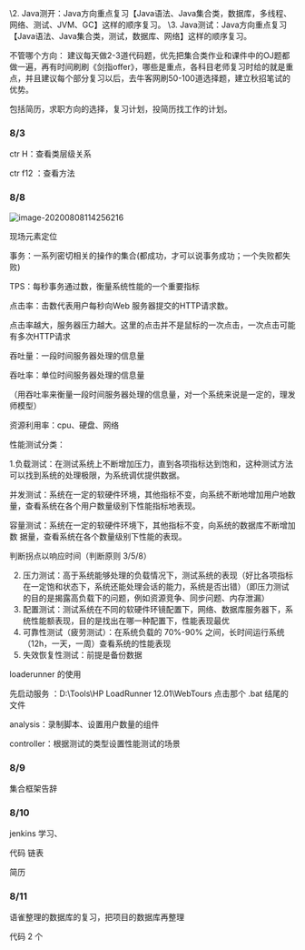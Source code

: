 \2. Java测开：Java方向重点复习【Java语法、Java集合类，数据库，多线程、网络、测试、JVM、GC】这样的顺序复习。
\3. Java测试：Java方向重点复习【Java语法、Java集合类，测试，数据库、网络】这样的顺序复习。

不管哪个方向：
建议每天做2-3道代码题，优先把集合类作业和课件中的OJ题都做一遍，再有时间刷刷《剑指offer》，哪些是重点，各科目老师复习时给的就是重点，并且建议每个部分复习以后，去牛客网刷50-100道选择题，建立秋招笔试的优势。

包括简历，求职方向的选择，复习计划，投简历找工作的计划。

### 8/3

ctr H：查看类层级关系

ctr f12 ：查看方法

### 8/8

![image-20200808114256216](C:\Users\Administrator\AppData\Roaming\Typora\typora-user-images\image-20200808114256216.png)

现场元素定位

事务：一系列密切相关的操作的集合(都成功，才可以说事务成功；一个失败都失败)

TPS：每秒事务通过数，衡量系统性能的一个重要指标

点击率：击数代表用户每秒向Web 服务器提交的HTTP请求数。

点击率越大，服务器压力越大。这里的点击并不是鼠标的一次点击，一次点击可能有多次HTTP请求  

吞吐量：一段时间服务器处理的信息量

吞吐率：单位时间服务器处理的信息量

（用吞吐率来衡量一段时间服务器处理的信息量，对一个系统来说是一定的，理发师模型）

资源利用率：cpu、硬盘、网络



性能测试分类：

1.负载测试：在测试系统上不断增加压力，直到各项指标达到饱和，这种测试方法可以找到系统的处理极限，为系统调优提供数据。

​	并发测试：系统在一定的软硬件环境，其他指标不变，向系统不断地增加用户地数	  	量，查看系统在各个用户数量级别下性能指标地表现。

​	容量测试：系统在一定的软硬件环境下，其他指标不变，向系统的数据库不断增加数 	据量，查看系统在各个数量级别下性能的表现。

判断拐点以响应时间（判断原则 3/5/8）

2. 压力测试：高于系统能够处理的负载情况下，测试系统的表现（好比各项指标在一定饱和状态下，系统还能处理会话的能力，系统是否出错）（即压力测试的目的是揭露高负载下的问题，例如资源竞争、同步问题、内存泄漏）
3. 配置测试：测试系统在不同的软硬件环镜配置下，网络、数据库服务器下，系统性能额表现，目的是找出在哪一种配置下，性能表现最优
4. 可靠性测试（疲劳测试）：在系统负载的 70%-90% 之间，长时间运行系统（12h，一天，一周）查看系统的性能表现
5. 失效恢复性测试：前提是备份数据

loaderunner 的使用

先启动服务 ：D:\Tools\HP LoadRunner 12.01\WebTours 点击那个 .bat 结尾的文件

analysis：录制脚本、设置用户数量的组件

controller：根据测试的类型设置性能测试的场景



### 8/9

集合框架告辞

### 8/10

jenkins 学习、

代码 链表

简历

### 8/11

语雀整理的数据库的复习，把项目的数据库再整理

代码 2 个

 

